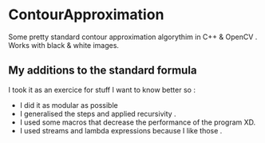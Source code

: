 # ContourApproximation

Some pretty standard contour approximation algorythim in C++ & OpenCV . Works with black & white images. 

## My additions to the standard formula
I took it as an exercice for stuff I want to know better so :

* I did it as modular as possible
* I generalised the steps and applied recursivity .
* I used some macros that decrease the performance of the program XD.
* I used streams and lambda expressions because I like those .
